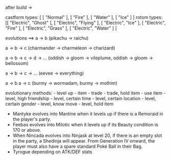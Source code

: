 after build ->

castform types: [ [ "Normal" ], [ "Fire" ], [ "Water" ], [ "Ice" ] ]
rotom types: [[ "Electric", "Ghost" ], [ "Electric", "Flying" ], [ "Electric", "Ice" ], [ "Electric", "Fire" ], [ "Electric", "Grass" ], [ "Electric", "Water" ] ]


evolutions ==>
  a -> b
(pikachu -> raichu)

  a -> b -> c
(charmander -> charmeleon -> charizard)

  a -> b -> c
         -> d
         -> ...
(oddish -> gloom -> vileplume, oddish -> gloom -> bellossom)

  a -> b
    -> c
    -> ...
(eevee -> everything)

  a -> b
  a -> c
(burmy -> wormadam, burmy -> mothim)

  evolutionary methods:
    - level up
    - item
    - trade
    - trade, hold item
    - use item
    - level, high friendship
    - level, certain time
    - level, certain location
    - level, certain gender
    - level, know move
    - level, hold item


  - Mantyke evolves into Mantine when it levels up if there is a Remoraid in the player's party.
  - Feebas evolves into Milotic when it levels up if its Beauty condition is 170 or above.
  - When Nincada evolves into Ninjask at level 20, if there is an empty slot in the party, a Shedinja will appear. From Generation IV onward, the player must also have a spare standard Poké Ball in their Bag.
  - Tyrogue depending on ATK/DEF stats